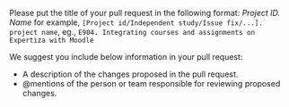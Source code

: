 Please put the title of your pull request in the following format: *Project ID. Name*
for example, `[Project id/Independent study/Issue fix/...]. project name`, eg., `E904. Integrating courses and assignments on Expertiza with Moodle`

We suggest you include below information in your pull request:
- A description of the changes proposed in the pull request.
- @mentions of the person or team responsible for reviewing proposed changes.
